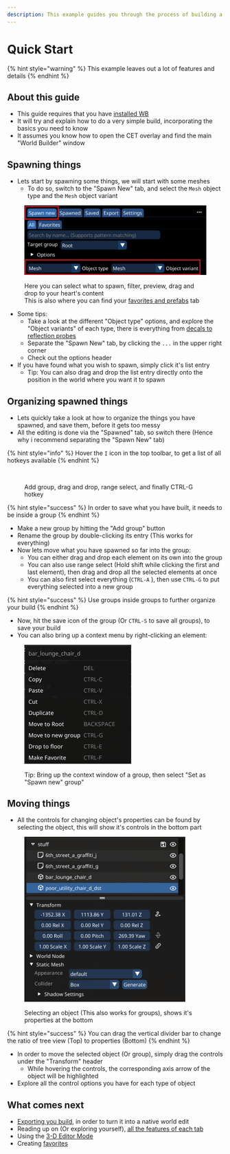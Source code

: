 ```yaml
---
description: This example guides you through the process of building a small place
---
```


# Quick Start

{% hint style="warning" %}
This example leaves out a lot of features and details
{% endhint %}

## About this guide

* This guide requires that you have [installed WB](installation.md)
* It will try and explain how to do a very simple build, incorporating the basics you need to know
* It assumes you know how to open the CET overlay and find the main "World Builder" window

## Spawning things

* Lets start by spawning some things, we will start with some meshes
  * To do so, switch to the "Spawn New" tab, and select the `Mesh` object type and the `Mesh` object variant

<figure><img src="../../../.gitbook/assets/OSQuickStartSpawnNew" alt="" width="563"><figcaption><p>Here you can select what to spawn, filter, preview, drag and drop to your heart's content<br>This is also where you can find your <a href="ui-tabs-explained/tab-favorites-and-prefabs.md">favorites and prefabs</a> tab</p></figcaption></figure>

* Some tips:
  * Take a look at the different "Object type" options, and explore the "Object variants" of each type, there is everything from [decals to reflection probes](supported-nodes.md)
  * Separate the "Spawn New" tab, by clicking the `...` in the upper right corner
  * Check out the options header
* If you have found what you wish to spawn, simply click it's list entry
  * Tip: You can also drag and drop the list entry directly onto the position in the world where you want it to spawn

## Organizing spawned things

* Lets quickly take a look at how to organize the things you have spawned, and save them, before it gets too messy
* All the editing is done via the "Spawned" tab, so switch there (Hence why i recommend separating the "Spawn New" tab)

{% hint style="info" %}
Hover the `I` icon in the top toolbar, to get a list of all hotkeys available
{% endhint %}

<figure><img src="../../../.gitbook/assets/orga.gif" alt="" width="375"><figcaption><p>Add group, drag and drop, range select, and finally CTRL-G hotkey</p></figcaption></figure>

{% hint style="success" %}
In order to save what you have built, it needs to be inside a group
{% endhint %}

* Make a new group by hitting the "Add group" button
* Rename the group by double-clicking its entry (This works for everything)
* Now lets move what you have spawned so far into the group:
  * You can either drag and drop each element on its own into the group
  * You can also use range select (Hold shift while clicking the first and last element), then drag and drop all the selected elements at once
  * You can also first select everything (`CTRL-A` ), then use `CTRL-G` to put everything selected into a new group

{% hint style="success" %}
Use groups inside groups to further organize your build
{% endhint %}

* Now, hit the save icon of the group (Or `CTRL-S` to save all groups), to save your build
* You can also bring up a context menu by right-clicking an element:

<figure><img src="../../../.gitbook/assets/OSContextMenu" alt="" width="249"><figcaption><p>Tip: Bring up the context window of a group, then select "Set as "Spawn new" group"</p></figcaption></figure>

## Moving things

* All the controls for changing object's properties can be found by selecting the object, this will show it's controls in the bottom part

<figure><img src="../../../.gitbook/assets/OSPropertiesWindow" alt="" width="375"><figcaption><p>Selecting an object (This also works for groups), shows it's properties at the bottom</p></figcaption></figure>

{% hint style="success" %}
You can drag the vertical divider bar to change the ratio of tree view (Top) to properties (Bottom)
{% endhint %}

* In order to move the selected object (Or group), simply drag the controls under the "Transform" header
  * While hovering the controls, the corresponding axis arrow of the object will be highlighted
* Explore all the control options you have for each type of object

## What comes next

* [Exporting you build](exporting-from-object-spawner.md#exporting), in order to turn it into a native world edit
* Reading up on (Or exploring yourself), [all the features of each tab](ui-tabs-explained/)
* Using the [3-D Editor Mode](3-d-editor-mode.md)
* Creating [favorites](ui-tabs-explained/tab-favorites-and-prefabs.md)
